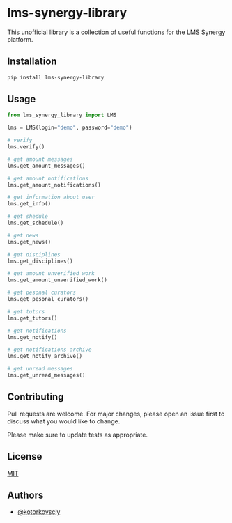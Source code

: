 # lms-synergy-library

This unofficial library is a collection of useful functions for the LMS Synergy platform.

## Installation

```bash
pip install lms-synergy-library
```

## Usage

```python
from lms_synergy_library import LMS

lms = LMS(login="demo", password="demo")

# verify
lms.verify()

# get amount messages
lms.get_amount_messages()

# get amount notifications
lms.get_amount_notifications()

# get information about user
lms.get_info()

# get shedule
lms.get_schedule()

# get news
lms.get_news()

# get disciplines
lms.get_disciplines()

# get amount unverified work
lms.get_amount_unverified_work()

# get pesonal curators
lms.get_pesonal_curators()

# get tutors
lms.get_tutors()

# get notifications
lms.get_notify()

# get notifications archive
lms.get_notify_archive()

# get unread messages
lms.get_unread_messages()

```

## Contributing
Pull requests are welcome. For major changes, please open an issue first to discuss what you would like to change.

Please make sure to update tests as appropriate.

## License
[MIT](https://choosealicense.com/licenses/mit/)

## Authors

- [@kotorkovsciy](https://www.github.com/kotorkovsciy)
